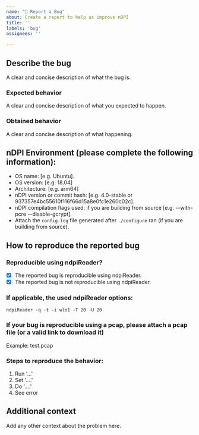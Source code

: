 ```yaml
---
name: "🐞 Report a Bug"
about: Create a report to help us improve nDPI
title: ''
labels: 'bug'
assignees: ''

---
```



## Describe the bug
A clear and concise description of what the bug is.

### Expected behavior
A clear and concise description of what you expected to happen.
### Obtained behavior
A clear and concise description of what happening.

## nDPI Environment (please complete the following information):
* OS name: [e.g. Ubuntu].
* OS version: [e.g. 18.04]
* Architecture: [e.g. arm64]
* nDPI version or commit hash: [e.g. 4.0-stable or 937357e4bc55610f116f66d15a8e0fc1e260c02c].
* nDPI compilation flags used: if you are building from source [e.g. --with-pcre --disable-gcrypt].
* Attach the `config.log` file generated after `./configure` ran (if you are building from source).

## How to reproduce the reported bug

### Reproducible using ndpiReader?
- [x] The reported bug is reproducible using ndpiReader.
- [x] The reported bug is not reproducible using ndpiReader.

### If applicable, the used ndpiReader options:

``` shell
ndpiReader -q -t -i wlo1 -T 20 -U 20
```

### If your bug is reproducible using a pcap, please attach a pcap file (or a valid link to download it)

Example: test.pcap

### Steps to reproduce the behavior:
1. Run '...'
2. Set '....'
3. Do '....'
4. See error

## Additional context
Add any other context about the problem here.

